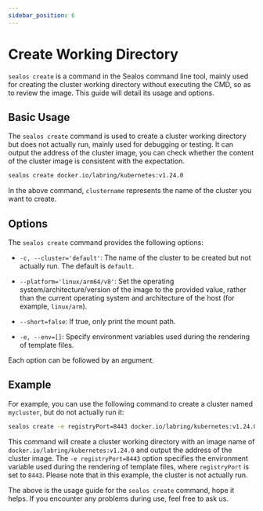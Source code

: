 ```yaml
---
sidebar_position: 6
---
```


# Create Working Directory

`sealos create` is a command in the Sealos command line tool, mainly used for creating the cluster working directory without executing the CMD, so as to review the image. This guide will detail its usage and options.

## Basic Usage

The `sealos create` command is used to create a cluster working directory but does not actually run, mainly used for debugging or testing. It can output the address of the cluster image, you can check whether the content of the cluster image is consistent with the expectation.

```bash
sealos create docker.io/labring/kubernetes:v1.24.0
```

In the above command, `clustername` represents the name of the cluster you want to create.

## Options

The `sealos create` command provides the following options:

- `-c, --cluster='default'`: The name of the cluster to be created but not actually run. The default is `default`.

- `--platform='linux/arm64/v8'`: Set the operating system/architecture/version of the image to the provided value, rather than the current operating system and architecture of the host (for example, `linux/arm`).

- `--short=false`: If true, only print the mount path.

- `-e, --env=[]`: Specify environment variables used during the rendering of template files.

Each option can be followed by an argument.

## Example

For example, you can use the following command to create a cluster named `mycluster`, but do not actually run it:

```bash
sealos create -e registryPort=8443 docker.io/labring/kubernetes:v1.24.0
```

This command will create a cluster working directory with an image name of `docker.io/labring/kubernetes:v1.24.0` and output the address of the cluster image. The `-e registryPort=8443` option specifies the environment variable used during the rendering of template files, where `registryPort` is set to `8443`. Please note that in this example, the cluster is not actually run.

The above is the usage guide for the `sealos create` command, hope it helps. If you encounter any problems during use, feel free to ask us.
